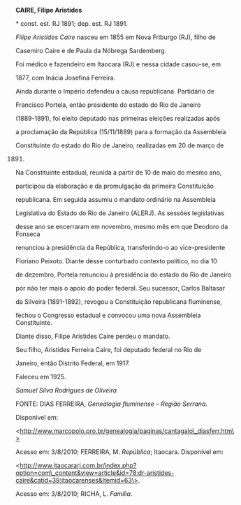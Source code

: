 **CAIRE, Filipe Aristides**



\* const. est. RJ 1891; dep. est. RJ 1891.



*Filipe Aristides Caire* nasceu em 1855 em Nova Friburgo (RJ), filho de

Casemiro Caire e de Paula da Nóbrega Sardemberg.



Foi médico e fazendeiro em Itaocara (RJ) e nessa cidade casou-se, em

1877, com Inácia Josefina Ferreira.



Ainda durante o Império defendeu a causa republicana. Partidário de

Francisco Portela, então presidente do estado do Rio de Janeiro

(1889-1891), foi eleito deputado nas primeiras eleições realizadas após

a proclamação da República (15/11/1889) para a formação da Assembleia

Constituinte do estado do Rio de Janeiro, realizadas em 20 de março de

1891.



Na Constituinte estadual, reunida a partir de 10 de maio do mesmo ano,

participou da elaboração e da promulgação da primeira Constituição

republicana. Em seguida assumiu o mandato ordinário na Assembleia

Legislativa do Estado do Rio de Janeiro (ALERJ). As sessões legislativas

desse ano se encerraram em novembro, mesmo mês em que Deodoro da Fonseca

renunciou à presidência da República, transferindo-o ao vice-presidente

Floriano Peixoto. Diante desse conturbado contexto político, no dia 10

de dezembro, Portela renunciou à presidência do estado do Rio de Janeiro

por não ter mais o apoio do poder federal. Seu sucessor, Carlos Baltasar

da Silveira (1891-1892), revogou a Constituição republicana fluminense,

fechou o Congresso estadual e convocou uma nova Assembleia Constituinte.

Diante disso, Filipe Aristides Caire perdeu o mandato.



Seu filho, Aristides Ferreira Caire, foi deputado federal no Rio de

Janeiro, então Distrito Federal, em 1917.



Faleceu em 1925.



*Samuel Silva Rodrigues de Oliveira*



FONTE: DIAS FERREIRA, *Genealogia fluminense* *–* *Região Serrana*.

Disponível em:

\<<http://>www.marcopolo.pro.br/genealogia/paginas/cantagalo\_diasferr.htm\>

Acesso em: 3/8/2010; FERREIRA, M. *República*; Itaocara. Disponível em:

\<<http://>www.itaocararj.com.br/index.php?option=com\_content&view=article&id=78:dr-aristides-caire&catid=39:itaocarenses&Itemid=63\>.

Acesso em: 3/8/2010; RICHA, L. *Família*.

